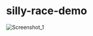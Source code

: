 # silly-race-demo

![Screenshot_1](https://user-images.githubusercontent.com/28903266/110215068-d35b7280-7eb8-11eb-8bca-103ed80ef436.png)
